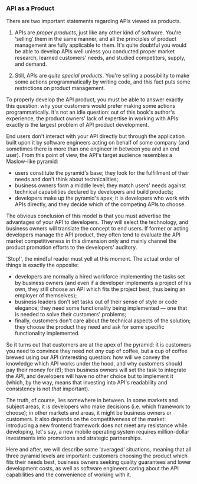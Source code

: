 ### API as a Product

There are two important statements regarding APIs viewed as products.

  1. APIs are *proper products*, just like any other kind of software. You're ‘selling’ them in the same manner, and all the principles of product management are fully applicable to them. It's quite doubtful you would be able to develop APIs well unless you conducted proper market research, learned customers' needs, and studied competitors, supply, and demand.

  2. Still, APIs are *quite special products*. You're selling a possibility to make some actions programmatically by writing code, and this fact puts some restrictions on product management.

To properly develop the API product, you must be able to answer exactly this question: why your customers would prefer making some actions programmatically. It's not an idle question: out of this book's author's experience, the product owners' lack of expertise in working with APIs exactly *is* the largest problem of API product development.

End users don't interact with your API directly but through the application built upon it by software engineers acting on behalf of some company (and sometimes there is more than one engineer in between you and an end user). From this point of view, the API's target audience resembles a Maslow-like pyramid:
  * users constitute the pyramid's base; they look for the fulfillment of their needs and don't think about technicalities;
  * business owners form a middle level; they match users' needs against technical capabilities declared by developers and build products;
  * developers make up the pyramid's apex; it is developers who work with APIs directly, and they decide which of the competing APIs to choose.

The obvious conclusion of this model is that you must advertise the advantages of your API to developers. They will select the technology, and business owners will translate the concept to end users. If former or acting developers manage the API product, they often tend to evaluate the API market competitiveness in this dimension only and mainly channel the product promotion efforts to the developers' auditory.

'Stop!', the mindful reader must yell at this moment. The actual order of things is exactly the opposite:
  * developers are normally a hired workforce implementing the tasks set by business owners (and even if a developer implements a project of his own, they still choose an API which fits the project best, thus being an employer of themselves);
  * business leaders don't set tasks out of their sense of style or code elegance; they need some functionality being implemented — one that is needed to solve their customers' problems;
  * finally, customers don't care about the technical aspects of the solution; they choose the product they need and ask for some specific functionality implemented.

So it turns out that customers are at the apex of the pyramid: it is customers you need to convince they need not *any* cup of coffee, but a cup of coffee brewed using our API (interesting question: how will we convey the knowledge which API works under the hood, and why customers should pay their money for it!); then business owners will set the task to integrate the API, and developers will have no other choice but to implement it (which, by the way, means that investing into API's readability and consistency is not *that* important).

The truth, of course, lies somewhere in between. In some markets and subject areas, it is developers who make decisions (i.e. which framework to choose); in other markets and areas, it might be business owners or customers. It also depends on the competitiveness of the market: introducing a new frontend framework does not meet any resistance while developing, let's say, a new mobile operating system requires million-dollar investments into promotions and strategic partnerships.

Here and after, we will describe some ‘averaged’ situations, meaning that all three pyramid levels are important: customers choosing the product which fits their needs best, business owners seeking quality guarantees and lower development costs, as well as software engineers caring about the API capabilities and the convenience of working with it.